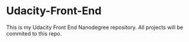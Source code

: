 # Udacity-Front-End
This is my Udacity Front End Nanodegree repository.
All projects will be commited to this repo.
